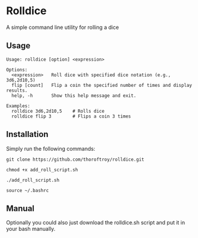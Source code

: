 # Rolldice
A simple command line utility for rolling a dice

Usage
-----------------
```
Usage: rolldice [option] <expression>

Options:
  <expression>   Roll dice with specified dice notation (e.g., 3d6,2d10,5)
  flip [count]   Flip a coin the specified number of times and display results.
  help, -h       Show this help message and exit.

Examples:
  rolldice 3d6,2d10,5    # Rolls dice
  rolldice flip 3        # Flips a coin 3 times
```

Installation
----------------
Simply run the following commands:

```
git clone https://github.com/thoroftroy/rolldice.git
```
```
chmod +x add_roll_script.sh
```
```
./add_roll_script.sh
```
```
source ~/.bashrc
```

Manual
----------------
Optionally you could also just download the rolldice.sh script and put it in your bash manually. 
